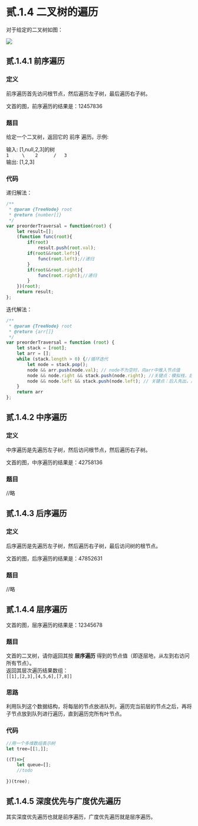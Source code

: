 # 贰.1.4 二叉树的遍历

对于给定的二叉树如图：



![](http://img.blog.csdn.net/20150204101904649?%3C/p%3E%3Cp%3Ewatermark/2/text/aHR0cDovL2Jsb2cuY3Nkbi5uZXQvTXlfSm9icw==/font/5a6L5L2T/fontsize/400/fill/I0JBQkFCMA==/dissolve/70/gravity/Center)

## 贰.1.4.1 前序遍历

### 定义

前序遍历首先访问根节点，然后遍历左子树，最后遍历右子树。

文首的图，前序遍历的结果是：12457836

### 题目

给定一个二叉树，返回它的 前序 遍历。示例:

输入: \[1,null,2,3\]的树  
    `1    
     \   
      2     
     /  
    3`  
输出: \[1,2,3\]

### 代码

递归解法：

```javascript
/**
 * @param {TreeNode} root
 * @return {number[]}
 */
var preorderTraversal = function(root) {
    let result=[];
    (function func(root){
        if(root)
            result.push(root.val);    
        if(root&&root.left){
            func(root.left);//递归
        }
        if(root&&root.right){
            func(root.right);//递归
        }
    })(root);
    return result;
};
```

迭代解法：

```javascript
/**
 * @param {TreeNode} root
 * @return {arr[]}
 */
var preorderTraversal = function (root) {
    let stack = [root];
    let arr = [];
    while (stack.length > 0) {//循环迭代
        let node = stack.pop();
        node && arr.push(node.val); // node不为空时，向arr中推入节点值
        node && node.right && stack.push(node.right); //关键点：模拟栈，后入先出，故先压右节点
        node && node.left && stack.push(node.left); // 关键点：后入先出，后压左节点
    }
    return arr
};
```

## 贰.1.4.2 中序遍历

### 定义

中序遍历是先遍历左子树，然后访问根节点，然后遍历右子树。

文首的图，中序遍历的结果是：42758136

### 题目

//略

## 贰.1.4.3 后序遍历

### 定义

后序遍历是先遍历左子树，然后遍历右子树，最后访问树的根节点。

文首的图，后序遍历的结果是：47852631

### 题目

//略

## 贰.1.4.4 层序遍历

文首的图，层序遍历的结果是：12345678

### 题目

文首的二叉树，请你返回其按 **层序遍历** 得到的节点值（即逐层地，从左到右访问所有节点）。  
返回其层次遍历结果数组：  
`[[1],[2,3],[4,5,6],[7,8]]`

### 思路

利用队列这个数据结构，将每层的节点放进队列，遍历完当前层的节点之后，再将子节点放到队列进行遍历，直到遍历完所有叶节点。

### 代码

```javascript
//用一个多维数组表示树
let tree=[[1,]];

((T)=>{
    let queue=[];
    //todo
    
})(tree);
```

## 贰.1.4.5 深度优先与广度优先遍历

其实深度优先遍历也就是前序遍历，广度优先遍历就是层序遍历。


